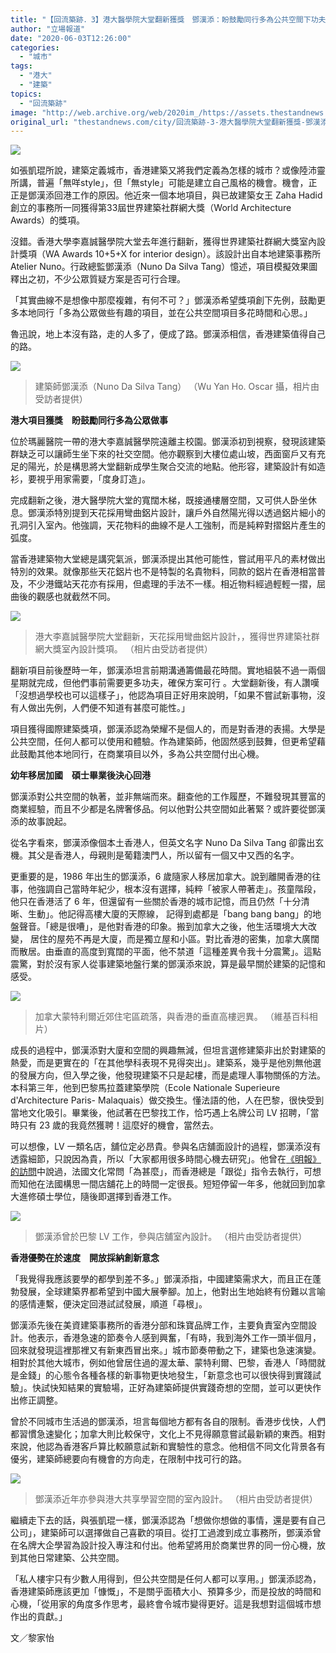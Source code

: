 ```yaml
---
title: "【回流築跡．3】港大醫學院大堂翻新獲獎　鄧漢添：盼鼓勵同行多為公共空間下功夫"
author: "立場報道"
date: "2020-06-03T12:26:00"
categories:
  - "城市"
tags:
  - "港大"
  - "建築"
topics:
  - "回流築跡"
image: "http://web.archive.org/web/2020im_/https://assets.thestandnews.com/media/photos/Untitled-1-02_hMAq8.png"
original_url: "thestandnews.com/city/回流築跡-3-港大醫學院大堂翻新獲獎-鄧漢添-盼鼓勵同行多為公共空間下功夫"
---
```

![](http://web.archive.org/web/2020im_/https://assets.thestandnews.com/media/photos/Untitled-1-02_hMAq8.png)

如張凱琨所說，建築定義城市，香港建築又將我們定義為怎樣的城市？或像陸沛靈所講，普遍「無咩style」，但「無style」可能是建立自己風格的機會。機會，正正是鄧漢添回港工作的原因。他近來一個本地項目，與已故建築女王 Zaha Hadid 創立的事務所一同獲得第33屆世界建築社群網大獎（World Architecture Awards）的獎項。

沒錯。香港大學李嘉誠醫學院大堂去年進行翻新，獲得世界建築社群網大獎室內設計獎項（WA Awards 10+5+X for interior design）。該設計出自本地建築事務所 Atelier Nuno。行政總監鄧漢添（Nuno Da Silva Tang）憶述，項目模擬效果圖釋出之初，不少公眾質疑方案是否可行合理。

「其實曲線不是想像中那麼複雜，有何不可？」鄧漢添希望獎項創下先例，鼓勵更多本地同行「多為公眾做些有趣的項目，並在公共空間項目多花時間和心思。」

魯迅說，地上本沒有路，走的人多了，便成了路。鄧漢添相信，香港建築值得自己的路。

![](http://web.archive.org/web/2020im_/https://assets.thestandnews.com/media/photos/nuno_WWBdn.jpg)
> 建築師鄧漢添（Nuno Da Silva Tang） （Wu Yan Ho. Oscar 攝，相片由受訪者提供）

**港大項目獲獎　盼鼓勵同行多為公眾做事**

位於瑪麗醫院一帶的港大李嘉誠醫學院遠離主校園。鄧漢添初到視察，發現該建築群缺乏可以讓師生坐下來的社交空間。他亦觀察到大樓位處山坡，西面窗戶又有充足的陽光，於是構思將大堂翻新成學生聚合交流的地點。他形容，建築設計有如造衫，要視乎用家需要，「度身訂造」。

完成翻新之後，港大醫學院大堂的寬闊木梯，既接通樓層空間，又可供人卧坐休息。鄧漢添特別提到天花採用彎曲鋁片設計，讓戶外自然陽光得以透過鋁片細小的孔洞引入室內。他強調，天花物料的曲線不是人工強制，而是純粹對摺鋁片產生的弧度。

當香港建築物大堂總是講究氣派，鄧漢添提出其他可能性，嘗試用平凡的素材做出特別的效果。就像那些天花鋁片也不是特製的名貴物料，同款的鋁片在香港相當普及，不少港鐵站天花亦有採用，但處理的手法不一樣。相近物料經過輕輕一摺，屈曲後的觀感也就截然不同。

![](http://web.archive.org/web/2020im_/https://assets.thestandnews.com/media/photos/HKU_3Lp4T.jpg)
> 港大李嘉誠醫學院大堂翻新，天花採用彎曲鋁片設計，，獲得世界建築社群網大獎室內設計獎項。 （相片由受訪者提供）

翻新項目前後歷時一年，鄧漢添坦言前期溝通籌備最花時間。實地組裝不過一兩個星期就完成，但他們事前需要更多功夫，確保方案可行 。大堂翻新後，有人讚嘆「沒想過學校也可以這樣子」，他認為項目正好用來說明，「如果不嘗試新事物，沒有人做出先例，人們便不知道有甚麼可能性。」

項目獲得國際建築獎項，鄧漢添認為榮耀不是個人的，而是對香港的表揚。大學是公共空間，任何人都可以使用和體驗。作為建築師，他固然感到鼓舞，但更希望藉此鼓勵其他本地同行，在商業項目以外，多為公共空間付出心機。 

**幼年移居加國　碩士畢業後決心回港**

鄧漢添對公共空間的執著，並非無端而來。翻查他的工作履歷，不難發現其豐富的商業經驗，而且不少都是名牌奢侈品。何以他對公共空間如此著緊？或許要從鄧漢添的故事說起。

從名字看來，鄧漢添像個本土香港人，但英文名字 Nuno Da Silva Tang 卻露出玄機。其父是香港人，母親則是葡籍澳門人，所以留有一個又中又西的名字。

更重要的是，1986 年出生的鄧漢添，6 歲隨家人移居加拿大。說到離開香港的往事，他強調自己當時年紀少，根本沒有選擇，純粹「被家人帶著走」。孩童階段，他只在香港活了 6 年，但還留有一些關於香港的城市記憶，而且仍然「十分清晰、生動」。他記得高樓大廈的天際線， 記得到處都是「bang bang bang」的地盤聲音。「總是很嘈」，是他對香港的印象。搬到加拿大之後，他生活環境大大改變， 居住的屋苑不再是大廈，而是獨立屋和小區。對比香港的密集，加拿大廣闊而散居。由垂直的高度到寬闊的平面，他不禁道「這種差異令我十分震驚」。這點震驚，對於沒有家人從事建築地盤行業的鄧漢添來說，算是最早關於建築的記憶和感受。

![](http://web.archive.org/web/2020im_/https://assets.thestandnews.com/media/photos/montreal_3kfpL.jpg)
> 加拿大蒙特利爾近郊住宅區疏落，與香港的垂直高樓迥異。 （維基百科相片）

成長的過程中，鄧漢添對大廈和空間的興趣無減，但坦言選修建築非出於對建築的熱愛，而是更實在的「在其他學科表現不見得突出」。建築系，幾乎是他別無他選的發展方向，但入學之後，他發現建築不只是起樓，而是處理人事物關係的方法。本科第三年，他到巴黎馬拉蓋建築學院（Ecole Nationale Superieure d'Architecture Paris- Malaquais）做交換生。懂法語的他，人在巴黎，很快受到當地文化吸引。畢業後，他試著在巴黎找工作，恰巧遇上名牌公司 LV 招聘，「當時只有 23 歲的我竟然獲聘！這麼好的機會，當然去。

可以想像，LV 一類名店，舖位定必昂貴。參與名店舖面設計的過程，鄧漢添沒有透露細節，只說因為貴，所以「大家都用很多時間心機去研究」。他曾在[《明報》的訪問](http://web.archive.org/web/20210929053745/https://news.mingpao.com/pns/%E5%89%AF%E5%88%8A/article/20200408/s00005/1586285871585/people-%E5%BB%BA%E7%AF%89%E5%B8%AB%E9%84%A7%E6%BC%A2%E6%B7%BB-%E7%BF%BB%E6%96%B0%E9%86%AB%E5%AD%B8%E9%99%A2%E5%A6%82%E7%B4%B0%E8%83%9E%E9%AB%94)中說過，法國文化常問「為甚麼」，而香港總是「跟從」指令去執行，可想而知他在法國構思一間店舖花上的時間一定很長。短短停留一年多，他就回到加拿大進修碩士學位，隨後即選擇到香港工作。

![](http://web.archive.org/web/2020im_/https://assets.thestandnews.com/media/photos/LV_hmuPm.jpg)
> 鄧漢添曾於巴黎 LV 工作，參與店舖室內設計。 （相片由受訪者提供）

**香港優勢在於速度　開放採納創新意念**

「我覺得我應該要學的都學到差不多。」鄧漢添指，中國建築需求大，而且正在蓬勃發展，全球建築界都希望到中國大展拳腳。加上，他對出生地始終有份難以言喻的感情連繫，便決定回港試試發展，順道「尋根」。

鄧漢添先後在美資建築事務所的香港分部和珠寶品牌工作，主要負責室內空間設計。他表示，香港急速的節奏令人感到興奮，「有時，我到海外工作一頭半個月，回來就發現這裡那裡又有新東西冒出來。」城市節奏帶動之下，建築也急速演變。相對於其他大城市，例如他曾居住過的渥太華、蒙特利爾、巴黎，香港人「時間就是金錢」的心態令各種各樣的新事物更快地發生，「新意念也可以很快得到實踐試驗」。快試快知結果的實驗場，正好為建築師提供實踐奇想的空間，並可以更快作出修正調整。

曾於不同城市生活過的鄧漢添，坦言每個地方都有各自的限制。香港步伐快，人們都習慣急速變化；加拿大則比較保守，文化上不見得願意嘗試最新穎的東西。相對來說，他認為香港客戶算比較願意試新和實驗性的意念。他相信不同文化背景各有優劣，建築師總要向有機會的方向走，在限制中找可行的路。 

![](http://web.archive.org/web/2020im_/https://assets.thestandnews.com/media/photos/map_igHwP.jpg)
> 鄧漢添近年亦參與港大共享學習空間的室內設計。 （相片由受訪者提供）

繼續走下去的話，與張凱琨一樣，鄧漢添認為「想做你想做的事情，還是要有自己公司」，建築師可以選擇做自己喜歡的項目。從打工過渡到成立事務所，鄧漢添曾在名牌大企學習為設計投入專注和付出。他希望將用於商業世界的同一份心機，放到其他日常建築、公共空間。

「私人樓宇只有少數人用得到，但公共空間是任何人都可以享用。」鄧漢添認為，香港建築師應該更加「慷慨」，不是關乎面積大小、預算多少，而是投放的時間和心機，「從用家的角度多作思考，最終會令城市變得更好。這是我想對這個城市想作出的貢獻。」

文／黎家怡